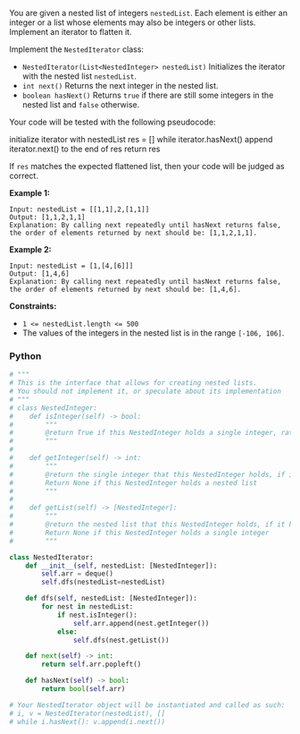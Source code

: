 You are given a nested list of integers  `nestedList`. Each element is either an integer or a list whose elements may
also be integers or other lists. Implement an iterator to flatten it.

Implement the  `NestedIterator`  class:

- `NestedIterator(List<NestedInteger> nestedList)`  Initializes the iterator with the nested list  `nestedList`.
- `int next()`  Returns the next integer in the nested list.
- `boolean hasNext()`  Returns  `true`  if there are still some integers in the nested list and  `false`  otherwise.

Your code will be tested with the following pseudocode:

initialize iterator with nestedList
res = []
while iterator.hasNext()
append iterator.next() to the end of res
return res

If  `res`  matches the expected flattened list, then your code will be judged as correct.

**Example 1:**

```
Input: nestedList = [[1,1],2,[1,1]]
Output: [1,1,2,1,1]
Explanation: By calling next repeatedly until hasNext returns false, the order of elements returned by next should be: [1,1,2,1,1].
```

**Example 2:**

```
Input: nestedList = [1,[4,[6]]]
Output: [1,4,6]
Explanation: By calling next repeatedly until hasNext returns false, the order of elements returned by next should be: [1,4,6].
```

**Constraints:**

- `1 <= nestedList.length <= 500`
- The values of the integers in the nested list is in the range  `[-106, 106]`.

### Python

```python
# """
# This is the interface that allows for creating nested lists.
# You should not implement it, or speculate about its implementation
# """
# class NestedInteger:
#    def isInteger(self) -> bool:
#        """
#        @return True if this NestedInteger holds a single integer, rather than a nested list.
#        """
#
#    def getInteger(self) -> int:
#        """
#        @return the single integer that this NestedInteger holds, if it holds a single integer
#        Return None if this NestedInteger holds a nested list
#        """
#
#    def getList(self) -> [NestedInteger]:
#        """
#        @return the nested list that this NestedInteger holds, if it holds a nested list
#        Return None if this NestedInteger holds a single integer
#        """

class NestedIterator:
    def __init__(self, nestedList: [NestedInteger]):
        self.arr = deque()
        self.dfs(nestedList=nestedList)

    def dfs(self, nestedList: [NestedInteger]):
        for nest in nestedList:
            if nest.isInteger():
                self.arr.append(nest.getInteger())
            else:
                self.dfs(nest.getList())

    def next(self) -> int:
        return self.arr.popleft()

    def hasNext(self) -> bool:
        return bool(self.arr)

# Your NestedIterator object will be instantiated and called as such:
# i, v = NestedIterator(nestedList), []
# while i.hasNext(): v.append(i.next())
```